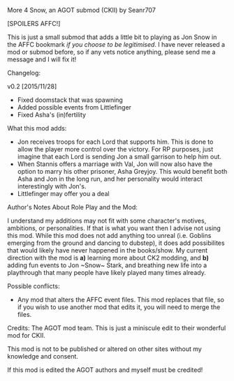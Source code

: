 More 4 Snow, an AGOT submod (CKII)
  by Seanr707

[SPOILERS AFFC!]

This is just a small submod that adds a little bit to playing as Jon Snow in the AFFC bookmark *if you choose to be legitimised*. I have never released a mod or submod before, so if any vets notice anything, please send me a message and I will fix it!

Changelog:

v0.2 [2015/11/28]
* Fixed doomstack that was spawning
* Added possible events from Littlefinger
* Fixed Asha's (in)fertility

What this mod adds:

* Jon receives troops for each Lord that supports him. This is done to allow the player more control over the victory. For RP purposes, just imagine that each Lord is sending Jon a small garrison to help him out.
* When Stannis offers a marriage with Val, Jon will now also have the option to marry his other prisoner, Asha Greyjoy. This would benefit both Asha and Jon in the long run, and her personality would interact interestingly with Jon's.
* Littlefinger may offer you a deal

Author's Notes About Role Play and the Mod:

  I understand my additions may not fit with some character's motives, ambitions, or personalities. If that is what you want then I advise not using this mod. While this mod does not add anything too unreal (i.e. Goblins emerging from the ground and dancing to dubstep), it does add possibilites that would likely have never happened in the books/show. My current direction with the mod is **a)** learning more about CK2 modding, and **b)** adding fun events to Jon ~Snow~ Stark, and breathing new life into a playthrough that many people have likely played many times already.

Possible conflicts:

* Any mod that alters the AFFC event files. This mod replaces that file, so if you wish to use another mod that edits it, you will need to merge the files.

Credits:
The AGOT mod team. This is just a miniscule edit to their wonderful mod for CKII.

This mod is not to be published or altered on other sites without my knowledge and consent.

If this mod is edited the AGOT authors and myself must be credited!
